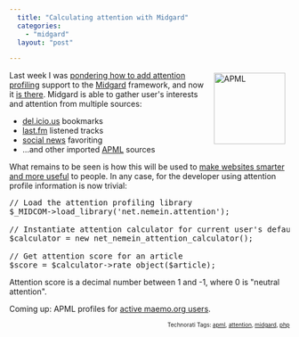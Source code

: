 ```yaml
---
  title: "Calculating attention with Midgard"
  categories: 
    - "midgard"
  layout: "post"

---
```

<img src="http://bergie.iki.fi/midcom-serveattachmentguid-c73b1218b7c411dcb4a3d5a7afce3acd3acd/apml-icon-128x128.png" height="128" width="128" border="0" align="right" hspace="8" vspace="4" alt="APML" title="APML" />
Last week I was <a href="http://bergie.iki.fi/blog/putting_attention_to_midgard.html">pondering how to add attention profiling</a> support to the <a href="http://www.midgard-project.org/">Midgard</a> framework, and now it <a href="http://trac.midgard-project.org/browser/branches/ragnaroek/midcom/net.nemein.attention/">is there</a>. Midgard is able to gather user's interests and attention from multiple sources:
<ul><li><a href="http://del.icio.us/">del.icio.us</a> bookmarks</li><li><a href="http://www.last.fm/">last.fm</a> listened tracks</li><li><a href="http://bergie.iki.fi/blog/maemo_social_news_launched.html">social news</a> favoriting</li><li>...and other imported <a href="http://www.apml.org/">APML</a> sources</li></ul>What remains to be seen is how this will be used to <a href="http://worrydream.com/MagicInk/#inferring_context_from_history">make websites smarter and more useful</a> to people. In any case, for the developer using attention profile information is now trivial:

<pre>// Load the attention profiling library
$_MIDCOM-&gt;load_library('net.nemein.attention');

// Instantiate attention calculator for current user's default attention profile
$calculator = new net_nemein_attention_calculator();

// Get attention score for an article
$score = $calculator-&gt;rate_object($article);
</pre>Attention score is a decimal number between 1 and -1, where 0 is &quot;neutral attention&quot;.

Coming up: APML profiles for <a href="http://maemo.org/profile/list">active maemo.org users</a>.
<p style="text-align:right;font-size:10px;">Technorati Tags: <a href="http://www.technorati.com/tag/apml">apml</a>, <a href="http://www.technorati.com/tag/attention">attention</a>, <a href="http://www.technorati.com/tag/midgard">midgard</a>, <a href="http://www.technorati.com/tag/php">php</a></p>